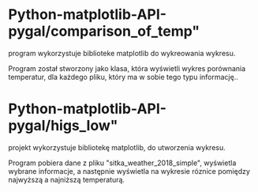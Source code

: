 # Python-matplotlib-API-pygal/comparison_of_temp"
program wykorzystuje biblioteke matplotlib do wykreowania wykresu.

Program został stworzony jako klasa, która wyświetli wykres porównania temperatur, dla każdego pliku, który ma w sobie tego typu informację..


# Python-matplotlib-API-pygal/higs_low"

projekt wykorzystuje bibliotekę matplotlib, do utworzenia wykresu.

Program pobiera dane z pliku "sitka_weather_2018_simple", wyświetla wybrane informacje, a następnie wyświetla na wykresie róznice pomiędzy 
najwyższą a najniższą temperaturą.
